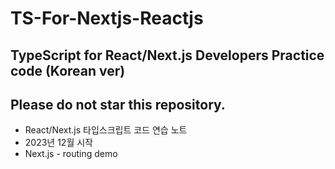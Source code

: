 # TS-For-Nextjs-Reactjs
## TypeScript for React/Next.js Developers Practice code (Korean ver)
## Please do not star this repository.
- React/Next.js 타입스크립트 코드 연습 노트 
- 2023년 12월 시작
- Next.js - routing demo 